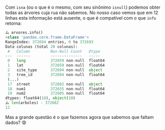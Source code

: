 Com `isna` (ou o que é o mesmo, com seu sinônimo `isnull`) podemos obter todas as árvores cuja rua não sabemos. No nosso caso vemos que em 12 linhas esta informação está ausente, o que é compatível com o que `info` retorna:

```python
ム arvores.info()
<class 'pandas.core.frame.DataFrame'>
RangeIndex: 372694 entries, 0 to 372693
Data colunas (total 20 colunas):
 #   Column         Non-Null Count   Dtype  
---  ------         --------------   -----  
 0   long           372659 non-null  float64
 1   lat            372659 non-null  float64
 2   site_type      372694 non-null  object
 3   tree_id        372694 non-null  float64
 (...)
 17  street         372682 non-null  object
 18  num1           372635 non-null  float64
 19  num2           372605 non-null  float64
dtypes: float64(10), object(10)
ム len(arboles) - 372682
12
```

Mas a grande questão é o que fazemos agora que sabemos que faltam dados? 😰
